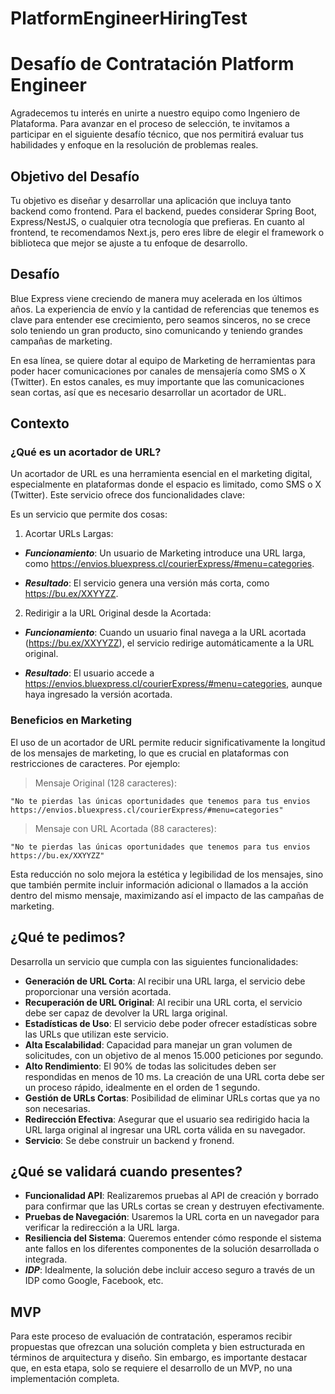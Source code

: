 # PlatformEngineerHiringTest

# Desafío de Contratación Platform Engineer

Agradecemos tu interés en unirte a nuestro equipo como Ingeniero de Plataforma. Para avanzar en el proceso de selección, te invitamos a participar en el siguiente desafío técnico, que nos permitirá evaluar tus habilidades y enfoque en la resolución de problemas reales.

## Objetivo del Desafío

Tu objetivo es diseñar y desarrollar una aplicación que incluya tanto backend como frontend. Para el backend, puedes considerar Spring Boot, Express/NestJS, o cualquier otra tecnología que prefieras. En cuanto al frontend, te recomendamos Next.js, pero eres libre de elegir el framework o biblioteca que mejor se ajuste a tu enfoque de desarrollo.

## Desafío

Blue Express viene creciendo de manera muy acelerada en los últimos años. La experiencia de envío y la cantidad de referencias que tenemos es clave para entender ese crecimiento, pero seamos sinceros, no se crece solo teniendo un gran producto, sino comunicando y teniendo grandes campañas de marketing. 

En esa línea, se quiere dotar al equipo de Marketing de herramientas para poder hacer comunicaciones por canales de mensajería como SMS o X (Twitter). En estos canales, es muy importante que las comunicaciones sean cortas, así que es necesario desarrollar un acortador de URL.

## Contexto

### ¿Qué es un acortador de URL?

Un acortador de URL es una herramienta esencial en el marketing digital, especialmente en plataformas donde el espacio es limitado, como SMS o X (Twitter). Este servicio ofrece dos funcionalidades clave:

Es un servicio que permite dos cosas:

1. Acortar URLs Largas:

- ***Funcionamiento***: Un usuario de Marketing introduce una URL larga, como https://envios.bluexpress.cl/courierExpress/#menu=categories.

- ***Resultado***: El servicio genera una versión más corta, como https://bu.ex/XXYYZZ.

2. Redirigir a la URL Original desde la Acortada:

- ***Funcionamiento***: Cuando un usuario final navega a la URL acortada (https://bu.ex/XXYYZZ), el servicio redirige automáticamente a la URL original.

- ***Resultado***: El usuario accede a https://envios.bluexpress.cl/courierExpress/#menu=categories, aunque haya ingresado la versión acortada.

### Beneficios en Marketing

El uso de un acortador de URL permite reducir significativamente la longitud de los mensajes de marketing, lo que es crucial en plataformas con restricciones de caracteres. Por ejemplo:

> Mensaje Original (128 caracteres):

    "No te pierdas las únicas oportunidades que tenemos para tus envios https://envios.bluexpress.cl/courierExpress/#menu=categories"

> Mensaje con URL Acortada (88 caracteres):

    "No te pierdas las únicas oportunidades que tenemos para tus envios https://bu.ex/XXYYZZ"

Esta reducción no solo mejora la estética y legibilidad de los mensajes, sino que también permite incluir información adicional o llamados a la acción dentro del mismo mensaje, maximizando así el impacto de las campañas de marketing.


## ¿Qué te pedimos?

Desarrolla un servicio que cumpla con las siguientes funcionalidades:

- **Generación de URL Corta**: Al recibir una URL larga, el servicio debe proporcionar una versión acortada.
- **Recuperación de URL Original**: Al recibir una URL corta, el servicio debe ser capaz de devolver la URL larga original.
- **Estadísticas de Uso**: El servicio debe poder ofrecer estadísticas sobre las URLs que utilizan este servicio.
- **Alta Escalabilidad**: Capacidad para manejar un gran volumen de solicitudes, con un objetivo de al menos 15.000 peticiones por segundo.
- **Alto Rendimiento**: El 90% de todas las solicitudes deben ser respondidas en menos de 10 ms. La creación de una URL corta debe ser un proceso rápido, idealmente en el orden de 1 segundo.
- **Gestión de URLs Cortas**: Posibilidad de eliminar URLs cortas que ya no son necesarias.
- **Redirección Efectiva**: Asegurar que el usuario sea redirigido hacia la URL larga original al ingresar una URL corta válida en su navegador.
- **Servicio**: Se debe construir un backend y fronend.

## ¿Qué se validará cuando presentes?

- **Funcionalidad API**: Realizaremos pruebas al API de creación y borrado para confirmar que las URLs cortas se crean y destruyen efectivamente.
- **Pruebas de Navegación**: Usaremos la URL corta en un navegador para verificar la redirección a la URL larga.
- **Resiliencia del Sistema**: Queremos entender cómo responde el sistema ante fallos en los diferentes componentes de la solución desarrollada o integrada.
- ***IDP***: Idealmente, la solución debe incluir acceso seguro a través de un IDP como Google, Facebook, etc.

## MVP
Para este proceso de evaluación de contratación, esperamos recibir propuestas que ofrezcan una solución completa y bien estructurada en términos de arquitectura y diseño. Sin embargo, es importante destacar que, en esta etapa, solo se requiere el desarrollo de un MVP, no una implementación completa.
